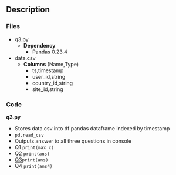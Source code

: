 ## Description
### Files
- q3.py
  - **Dependency**
    - Pandas 0.23.4
- data.csv
  - **Columns** (Name,Type)
    - ts,timestamp
    - user_id,string
    - country_id,string
    - site_id,string

### Code
**q3.py** <br>
  - Stores data.csv into df pandas dataframe indexed by   timestamp
  - `pd.read_csv`
  - Outputs answer to all three questions in console
  - Q1 `print(max_c)`
  - [Q2](https://github.com/coolkp/moloco/blob/master/Q3/q3.py#L35)  `print(ans)`
  - [Q3](https://github.com/coolkp/moloco/blob/master/Q3/q3.py#L60)`print(ans)`
  - Q4 `print(ans4)`
